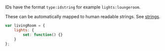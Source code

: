 IDs have the format `type:idstring` for example `lights:loungeroom`.

These can be automatically mapped to human readable strings. See [strings](strings.md).

```js
var livingRoom = {
    lights: {
        set: function() {}
    }
};
```

